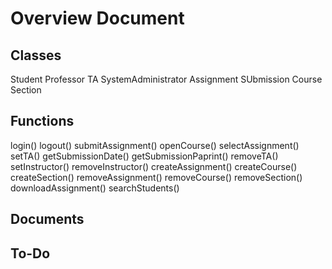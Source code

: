# Overview Document

## Classes

  Student
  Professor
  TA
  SystemAdministrator
  Assignment
  SUbmission
  Course
  Section
  

## Functions

   login()
   logout()
   submitAssignment()
   openCourse()
   selectAssignment()
   setTA()
   getSubmissionDate()
   getSubmissionPaprint()
   removeTA()
   setInstructor()
   removeInstructor()
   createAssignment()
   createCourse()
   createSection()
   removeAssignment()
   removeCourse()
   removeSection()
   downloadAssignment()
   searchStudents()
   
## Documents


## To-Do

